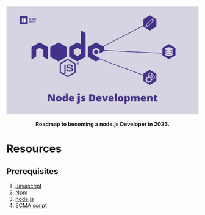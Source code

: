 <div align="center">
  <img src="img/node.png" alt="Front-End Development" />
  <p><strong>Roadmap to becoming a node.js Developer in 2023.</strong></p>
</div>


# Resources

## Prerequisites

1. [Javascript](https://frontendmasters.com/guides/learning-roadmap/javascript-fundamentals/)
2. [Npm](https://nodejs.dev/en/learn/an-introduction-to-the-npm-package-manager/)
3. [node.js](https://www.youtube.com/watch?v=nSFe1-kpfbQ)
4. [ECMA script](https://www.youtube.com/watch?v=_GMEqhUyyFM)

